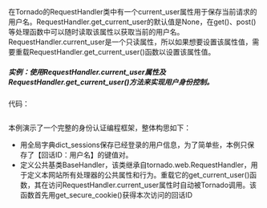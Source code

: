 在Tornado的RequestHandler类中有一个current\_user属性用于保存当前请求的用户名。RequestHandler.get\_current\_user的默认值是None，在get\(\)、post\(\)等处理函数中可以随时读取该属性以获取当前的用户名。RequestHandler.current\_user是一个只读属性，所以如果想要设置该属性值，需要重载RequestHandler.get\_current\_user\(\)函数以设置该属性值。

##### 实例：使用RequestHandler.current\_user属性及RequestHandler.get\_current\_user\(\)方法来实现用户身份控制。

代码：

```

```

本例演示了一个完整的身份认证编程框架，整体构思如下：

* 用全局字典dict\_sessions保存已经登录的用户信息，为了简单些，本例只保存了【回话ID：用户名】的键值对。
* 定义公共基类BaseHandler，该类继承自tornado.web.RequestHandler，用于定义本网站所有处理器的公共属性和行为。重载它的get_current_user()函数，其在访问RequestHandler.current_user属性时自动被Tornado调用。该函数首先用get_secure_cookie()获得本次访问的回话ID



